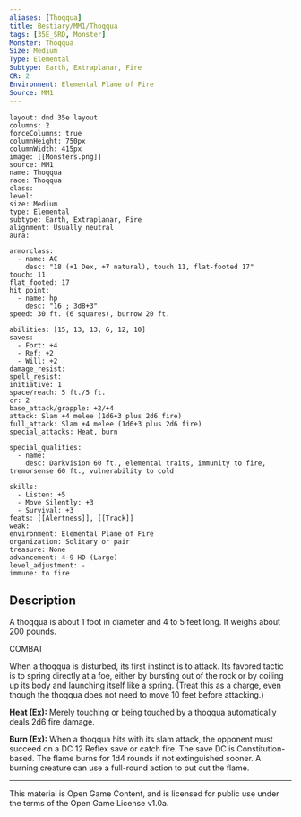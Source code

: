 ```yaml
---
aliases: [Thoqqua]
title: Bestiary/MM1/Thoqqua
tags: [35E_SRD, Monster]
Monster: Thoqqua
Size: Medium
Type: Elemental
Subtype: Earth, Extraplanar, Fire
CR: 2
Environnent: Elemental Plane of Fire
Source: MM1
---
```


```statblock
layout: dnd 35e layout
columns: 2
forceColumns: true
columnHeight: 750px
columnWidth: 415px
image: [[Monsters.png]]
source: MM1
name: Thoqqua
race: Thoqqua
class: 
level: 
size: Medium
type: Elemental
subtype: Earth, Extraplanar, Fire
alignment: Usually neutral
aura: 

armorclass:
  - name: AC
    desc: "18 (+1 Dex, +7 natural), touch 11, flat-footed 17"
touch: 11
flat_footed: 17
hit_point:
  - name: hp
    desc: "16 ; 3d8+3"
speed: 30 ft. (6 squares), burrow 20 ft.

abilities: [15, 13, 13, 6, 12, 10]
saves:
  - Fort: +4
  - Ref: +2
  - Will: +2
damage_resist: 
spell_resist: 
initiative: 1
space/reach: 5 ft./5 ft.
cr: 2
base_attack/grapple: +2/+4
attack: Slam +4 melee (1d6+3 plus 2d6 fire)
full_attack: Slam +4 melee (1d6+3 plus 2d6 fire)
special_attacks: Heat, burn

special_qualities:
  - name: 
    desc: Darkvision 60 ft., elemental traits, immunity to fire, tremorsense 60 ft., vulnerability to cold

skills:
  - Listen: +5
  - Move Silently: +3
  - Survival: +3
feats: [[Alertness]], [[Track]]
weak: 
environment: Elemental Plane of Fire
organization: Solitary or pair
treasure: None
advancement: 4-9 HD (Large)
level_adjustment: -
immune: to fire
```

## Description

<p>A thoqqua is about 1 foot in diameter and 4 to 5 feet long. It weighs about 200 pounds.</p>
<p>COMBAT</p>
<p>When a thoqqua is disturbed, its first instinct is to attack. Its favored tactic is to spring directly at a foe, either by bursting out of the rock or by coiling up its body and launching itself like a spring. (Treat this as a charge, even though the thoqqua does not need to move 10 feet before attacking.)</p>
<p>
            <b>Heat (Ex):</b> Merely touching or being touched by a thoqqua automatically deals 2d6 fire damage.</p>
<p>
            <b>Burn (Ex):</b> When a thoqqua hits with its slam attack, the opponent must succeed on a DC 12 Reflex save or catch fire. The save DC is Constitution-based. The flame burns for 1d4 rounds if not extinguished sooner. A burning creature can use a full-round action to put out the flame.</p>

---

This material is Open Game Content, and is licensed for public use under
the terms of the Open Game License v1.0a.
